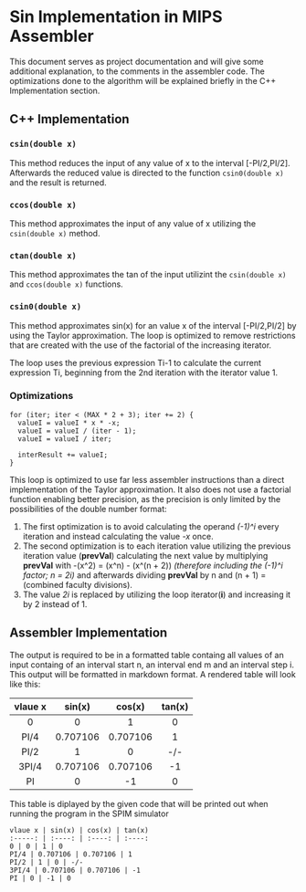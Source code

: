 # Sin Implementation in MIPS Assembler

This document serves as project documentation and will give some additional explanation, to the comments in the assembler code.
The optimizations done to the algorithm will be explained briefly in the C++ Implementation section.

## C++ Implementation

### ``csin(double x)``
This method reduces the input of any value of x to the interval [-PI/2,PI/2]. Afterwards the reduced value is directed to the function
``csin0(double x)`` and the result is returned.

### ``ccos(double x)``
This method approximates the input of any value of x utilizing the ``csin(double x)`` method.

### ``ctan(double x)``
This method approximates the tan of the input utilizint the ``csin(double x)`` and ``ccos(double x)`` functions.

### ``csin0(double x)``
This method approximates sin(x) for an value x of the interval [-PI/2,PI/2] by using the Taylor approximation. The loop is optimized to
remove restrictions that are created with the use of the factorial of the increasing iterator.

The loop uses the previous expression Ti-1 to calculate the current expression Ti, beginning from the 2nd iteration with the iterator
value 1.

### Optimizations
```
for (iter; iter < (MAX * 2 + 3); iter += 2) {
  valueI = valueI * x * -x;
  valueI = valueI / (iter - 1);
  valueI = valueI / iter;

  interResult += valueI;
}
```

This loop is optimized to use far less assembler instructions than a direct implementation of the Taylor approximation. It also does
not use a factorial function enabling better precision, as the precision is only limited by the possibilities of the double number format:

1. The first optimization is to avoid calculating the operand *(-1)^i* every iteration and instead calculating the value *-x* once.
2. The second optimization is to each iteration value utilizing the previous iteration value (**prevVal**) calculating the next value
 by multiplying **prevVal** with -(x^2) = (x^n) - (x^(n + 2)) *(therefore including the (-1)^i factor; n = 2i)* and afterwards
 dividing **prevVal** by n and (n + 1) = (combined faculty divisions).
3. The value *2i* is replaced by utilizing the loop iterator(**i**) and increasing it by 2 instead of 1.


## Assembler Implementation
The output is required to be in a formatted table containg all values of an input containg of an interval start n, an interval end m and
an interval step i. This output will be formatted in markdown format. A rendered table will look like this:

vlaue x | sin(x) | cos(x) | tan(x)
:-----: | :----: | :----: | :----:
0 | 0 | 1 | 0
PI/4 | 0.707106 | 0.707106 | 1
PI/2 | 1 | 0 | -/-
3PI/4 | 0.707106 | 0.707106 | -1
PI | 0 | -1 | 0

This table is diplayed by the given code that will be printed out when running the program in the SPIM simulator
```
vlaue x | sin(x) | cos(x) | tan(x)
:-----: | :----: | :----: | :----:
0 | 0 | 1 | 0
PI/4 | 0.707106 | 0.707106 | 1
PI/2 | 1 | 0 | -/-
3PI/4 | 0.707106 | 0.707106 | -1
PI | 0 | -1 | 0
```

